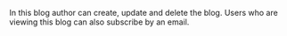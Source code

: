 In this blog author can create, update and delete the blog. Users who are viewing this blog can also subscribe by an email. 
